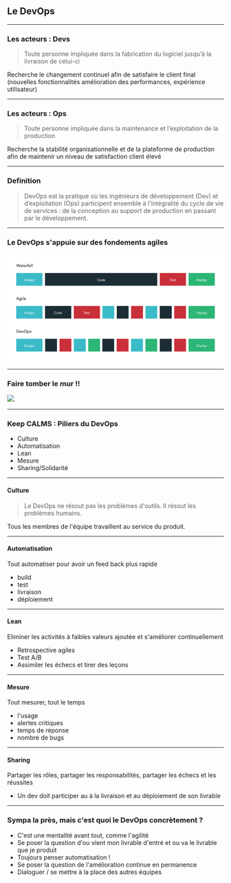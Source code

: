 ## Le DevOps

----

### Les acteurs : Devs
> Toute personne impliquée dans la fabrication du logiciel jusqu’à la livraison de celui-ci

Recherche le changement continuel afin de satisfaire le client final (nouvelles fonctionnalités amélioration des performances, expérience utilisateur)

----

### Les acteurs : Ops
> Toute personne impliquée dans la maintenance et l’exploitation de la production

Recherche la stabilité organisationnelle et de la plateforme de production afin de maintenir un niveau de satisfaction client élevé

----

### Definition
> DevOps est la pratique où les ingénieurs de développement (Dev) et d’exploitation (Ops) participent ensemble à l’intégralité du cycle de vie de services : de la conception au support de production en passant par le développement.

----

### Le DevOps s'appuie sur des fondements agiles

<img src="images/devops.jpg" style="background:none; border:none; box-shadow:none;"/>

----

### Faire tomber le mur !!
<img src="https://www.niceideas.ch/roller2/badtrash/mediaresource/ce967df5-4dca-4f37-a480-b683bd742259" style="background:none; border:none; box-shadow:none;" />

----

### Keep CALMS : Piliers du DevOps
* Culture
* Automatisation
* Lean 
* Mesure
* Sharing/Solidarité

---- 

#### Culture

> Le DevOps ne résout pas les problèmes d'outils. Il résout les problèmes humains.

Tous les membres de l'équipe travaillent au service du produit.

----

#### Automatisation

Tout automatiser pour avoir un feed back plus rapide
* build
* test
* livraison
* déploiement

----

#### Lean

Eliminer les activités à faibles valeurs ajoutée et s'améliorer continuellement
* Retrospective agiles
* Test A/B
* Assimiler les échecs et tirer des leçons

----

#### Mesure

Tout mesurer, tout le temps
* l'usage
* alertes critiques
* temps de réponse
* nombre de bugs

----

#### Sharing

Partager les rôles, partager les responsabilités, partager les échecs et les réussites
* Un dev doit participer au à la livraison et au déploiement de son livrable

----

### Sympa la près, mais c'est quoi le DevOps concrètement ?

* C'est une mentalité avant tout, comme l'agilité
* Se poser la question d'ou vient mon livrable d'entré et ou va le livrable que je produit
* Toujours penser automatisation !
* Se poser la question de l'amélioration continue en permanence
* Dialoguer / se mettre à la place des autres équipes

